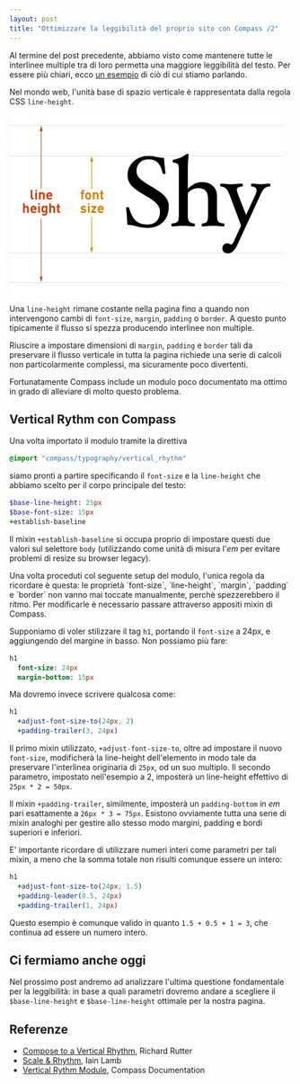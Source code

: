 ```yaml
---
layout: post
title: "Ottimizzare la leggibilità del proprio sito con Compass /2"
---
```


Al termine del post precedente, abbiamo visto come mantenere
tutte le interlinee multiple tra di loro permetta una maggiore
leggibilità del testo. Per essere più chiari, ecco [un esempio](http://24ways.org/examples/compose-to-a-vertical-rhythm/example.html)
di ciò di cui stiamo parlando.

Nel mondo web, l'unità base di spazio verticale è rappresentata dalla regola CSS
`line-height`.

![Line height](/data/vertical_rythm/font-size-line-height.png)

Una `line-height` rimane costante nella pagina fino a quando non
intervengono cambi di `font-size`, `margin`, `padding` o `border`.
A questo punto tipicamente il flusso si spezza producendo interlinee
non multiple.

Riuscire a impostare dimensioni di `margin`, `padding` e `border` tali
da preservare il flusso verticale in tutta la pagina richiede una serie
di calcoli non particolarmente complessi, ma sicuramente poco divertenti.

Fortunatamente Compass include un modulo poco documentato ma ottimo in grado di
alleviare di molto questo problema.

## Vertical Rythm con Compass

Una volta importato il modulo tramite la direttiva

```sass
@import "compass/typography/vertical_rhythm"
```

siamo pronti a partire specificando il `font-size` e la `line-height` che abbiamo scelto
per il corpo principale del testo:

```sass
$base-line-height: 25px
$base-font-size: 15px
+establish-baseline
```

Il mixin `+establish-baseline` si occupa proprio di impostare questi due valori
sul selettore `body` (utilizzando come unità di misura l'*em* per
evitare problemi di resize su browser legacy).

<div class="important" markdown="1">
Una volta proceduti col seguente setup del modulo, l'unica regola da ricordare
è questa: le proprietà `font-size`, `line-height`, `margin`, `padding` e `border` non vanno mai
toccate manualmente, perchè spezzerebbero il ritmo. Per modificarle è necessario passare
attraverso appositi mixin di Compass.
</div>

Supponiamo di voler stilizzare il tag `h1`, portando il `font-size` a 24px,
e aggiungendo del margine in basso. Non possiamo più fare:

```sass
h1
  font-size: 24px
  margin-bottom: 15px
```

Ma dovremo invece scrivere qualcosa come:

```sass
h1
  +adjust-font-size-to(24px, 2)
  +padding-trailer(3, 24px)
```

Il primo mixin utilizzato, `+adjust-font-size-to`, oltre ad impostare il nuovo `font-size`,
modificherà la line-height dell'elemento in modo tale da preservare l'interlinea originaria
di `25px`, od un suo multiplo. Il secondo parametro, impostato nell'esempio a 2,
imposterà un line-height effettivo di `25px * 2 = 50px`.

Il mixin `+padding-trailer`, similmente, imposterà un `padding-bottom` in *em* pari
esattamente a `26px * 3 = 75px`. Esistono ovviamente tutta una serie di mixin analoghi
per gestire allo stesso modo margini, padding e bordi superiori e inferiori.

E' importante ricordare di utilizzare numeri interi come parametri per
tali mixin, a meno che la somma totale non risulti comunque essere un
intero:

```sass
h1
  +adjust-font-size-to(24px, 1.5)
  +padding-leader(0.5, 24px)
  +padding-trailer(1, 24px)
```

Questo esempio è comunque valido in quanto `1.5 + 0.5 + 1 = 3`, che
continua ad essere un numero intero.

## Ci fermiamo anche oggi

Nel prossimo post andremo ad analizzare l'ultima questione fondamentale
per la leggibilità: in base a quali parametri dovremo andare a scegliere
il `$base-line-height` e `$base-line-height` ottimale per la nostra pagina.

## Referenze

* [Compose to a Vertical Rhythm](http://24ways.org/2006/compose-to-a-vertical-rhythm), Richard Rutter
* [Scale & Rhythm](http://lamb.cc/typograph/), Iain Lamb
* [Vertical Rythm Module](http://compass-style.org/reference/compass/typography/vertical_rhythm/), Compass Documentation

